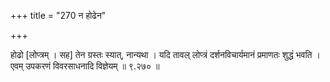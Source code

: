 +++
title = "270 न होढेन"

+++

होढो [लोप्त्रम् । सह] तेन ग्रस्तः स्यात्, नान्यथा । यदि तावल् लोप्त्रं दर्शनविचार्यमानं प्रमाणतः शुद्धं भवति । एवम् उपकरणं विवरसाधनादि विज्ञेयम् ॥ ९.२७० ॥